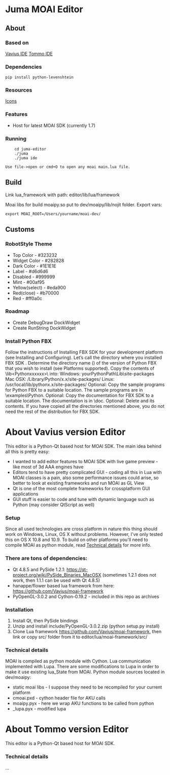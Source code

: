 # Juma MOAI Editor

## About

### Based on
[Vavius IDE](https://github.com/Vavius/moai-ide)
[Tommo IDE](https://github.com/pixpil/gii)

### Dependencies

```
pip install python-levenshtein
```

### Resources
[Icons](https://www.behance.net/gallery/12268595/IKONS)

### Features
* Host for latest MOAI SDK (currently 1.7)

### Running
```
    cd juma-editor
    ./juma
    ./juma ide
```
    Use file->open or cmd+O to open any moai main.lua file. 

## Build

Link lua_framework with path: editor/lib/lua/framework

Moai libs for build moaipy.so put to dev/moaipy/lib/nojit folder.
Export vars:
```
export MOAI_ROOT=/Users/yourname/moai-dev/
```

## Customs

### RobotStyle Theme
* Top Color - #323232
* Widget Color - #282828
* Dark Color - #1E1E1E
* Label - #d6d6d6
* Disabled - #999999
* Mint - #00af95
* Yellow(select) - #eda900
* Red(close) - #b70000
* Red - #ff0a0c

### Roadmap
* Create DebugDraw DockWidget
* Create RunString DockWidget

### Install Python FBX

Follow the instructions of Installing FBX SDK for your development platform (see Installing and Configuring).
Let’s call the directory where you installed FBX SDK <yourFBXSDKpath> .
Determine the directory name (<Pythonxxxxxx>) of the version of Python FBX that you wish to install (see Platforms supported).
Copy the contents of <yourFBXSDKpath>\lib\<Pythonxxxxxx>\ into:
Windows: yourPythonPath\Lib\site-packages\
Mac OSX: /Library/Python/x.x/site-packages/
Linux: /usr/local/lib/pythonx.x/site-packages/
Optional: Copy the sample programs for Python FBX to a suitable location. The sample programs are in <yourFBXSDKpath>\examples\Python\.
Optional: Copy the documentation for FBX SDK to a suitable location. The documentation is in <yourFBXSDKpath> \doc.
Optional: Delete <yourFBXSDKpath> and its contents. If you have copied all the directories mentioned above, you do not need the rest of the distribution for FBX SDK.


# About Vavius version Editor
This editor is a Python-Qt based host for MOAI SDK. 
The main idea behind all this is pretty easy: 
* I wanted to add editor features to MOAI SDK with live game preview - like most of 3d AAA engines have
* Editors tend to have pretty complicated GUI - coding all this in Lua with MOAI classes is a pain, also some performance issues could arise, so better to look at existing frameworks and run MOAI as GL View
* Qt is one of the most complete frameworks for crossplatform GUI applications
* GUI stuff is easier to code and tune with dynamic language such as Python (may consider QtScript as well)

### Setup
Since all used technologies are cross platform in nature this thing should work on Windows, Linux, OS X without problems. 
However, I've only tested this on OS X 10.8 and 10.9. To build on other platforms you'll need to compile MOAI as python module, read [Technical details](#technical-details) for more info. 

### There are tons of dependencies: 
* Qt 4.8.5 and PySide 1.2.1: https://qt-project.org/wiki/PySide_Binaries_MacOSX (sometimes 1.2.1 does not work, then 1.1.1 can be used with Qt 4.8.5)
* hanappe/flower based lua framework from here: https://github.com/Vavius/moai-framework
* PyOpenGL-3.0.2 and Cython-0.19.2 - included in this repo as archives

### Installation
1. Install Qt, then PySide bindings
2. Unzip and install include/PyOpenGL-3.0.2.zip (python setup.py install)
3. Clone Lua framework https://github.com/Vavius/moai-framework, then link or copy src/ folder from it to editor/lua/moai-framework/src/

### Technical details
MOAI is compiled as python module with Cython. Lua communication implemented with Lupa. There are some modifications to Lupa in order to make it use existing lua_State from MOAI. 
Python module sources located in dev/moaipy:
* static moai libs - I suppose they need to be recompiled for your current platform
* cmoai.pxd - cython header file for AKU calls
* moaipy.pyx - here we wrap AKU functions to be called from python
* _lupa.pyx - modified lupa

# About Tommo version Editor
This editor is a Python-Qt based host for MOAI SDK.

### Technical details
...